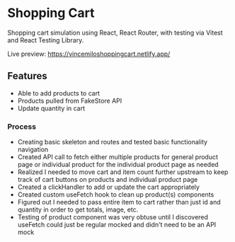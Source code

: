 # Shopping Cart

Shopping cart simulation using React, React Router, with testing via Vitest and React Testing Library.

Live preview: https://vincemiloshoppingcart.netlify.app/

## Features

- Able to add products to cart
- Products pulled from FakeStore API
- Update quantity in cart

### Process

- Creating basic skeleton and routes and tested basic functionality navigation
- Created API call to fetch either multiple products for general product page or individual product for the individual product page as needed
- Realized I needed to move cart and item count further upstream to keep track of cart buttons on products and individual product page
- Created a clickHandler to add or update the cart appropriately
- Created custom useFetch hook to clean up product(s) components
- Figured out I needed to pass entire item to cart rather than just id and quantity in order to get totals, image, etc.
- Testing of product component was very obtuse until I discovered useFetch could just be regular mocked and didn't need to be an API mock
